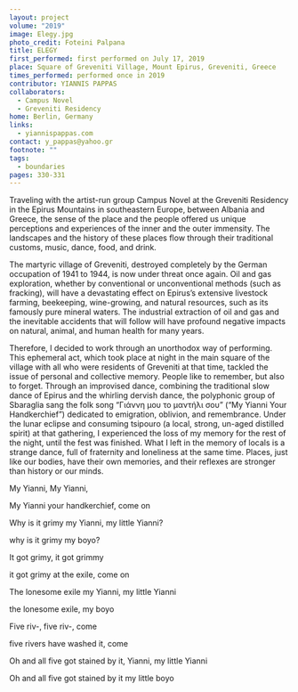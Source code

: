 ```yaml
---
layout: project
volume: "2019"
image: Elegy.jpg
photo_credit: Foteini Palpana
title: ELEGY
first_performed: first performed on July 17, 2019
place: Square of Greveniti Village, Mount Epirus, Greveniti, Greece
times_performed: performed once in 2019
contributor: YIANNIS PAPPAS
collaborators:
  - Campus Novel
  - Greveniti Residency
home: Berlin, Germany
links:
  - yiannispappas.com
contact: y_pappas@yahoo.gr
footnote: ""
tags:
  - boundaries
pages: 330-331
---
```


Traveling with the artist-run group Campus Novel at the Greveniti Residency in the Epirus Mountains in southeastern Europe, between Albania and Greece, the sense of the place and the people offered us unique perceptions and experiences of the inner and the outer immensity. The landscapes and the history of these places flow through their traditional customs, music, dance, food, and drink.

The martyric village of Greveniti, destroyed completely by the German occupation of 1941 to 1944, is now under threat once again. Oil and gas exploration, whether by conventional or unconventional methods (such as fracking), will have a devastating effect on Epirus’s extensive livestock farming, beekeeping, wine-growing, and natural resources, such as its famously pure mineral waters. The industrial extraction of oil and gas and the inevitable accidents that will follow will have profound negative impacts on natural, animal, and human health for many years.

Therefore, I decided to work through an unorthodox way of performing. This ephemeral act, which took place at night in the main square of the village with all who were residents of Greveniti at that time, tackled the issue of personal and collective memory. People like to remember, but also to forget. Through an improvised dance, combining the traditional slow dance of Epirus and the whirling dervish dance, the polyphonic group of Sbaraglia sang the folk song “Γιάννη μου το μαντήλι σου” (“My Yianni Your Handkerchief”) dedicated to emigration, oblivion, and remembrance. Under the lunar eclipse and consuming tsipouro (a local, strong, un-aged distilled spirit) at that gathering, I experienced the loss of my memory for the rest of the night, until the fest was finished. What I left in the memory of locals is a strange dance, full of fraternity and loneliness at the same time. Places, just like our bodies, have their own memories, and their reflexes are stronger than history or our minds.

My Yianni, My Yianni,

My Yianni your handkerchief, come on

Why is it grimy my Yianni, my little Yianni?

why is it grimy my boyo?

It got grimy, it got grimmy

it got grimy at the exile, come on

The lonesome exile my Yianni, my little Yianni

the lonesome exile, my boyo

Five riv-, five riv-, come

five rivers have washed it, come

Oh and all five got stained by it, Yianni, my little Yianni

Oh and all five got stained by it my little boyo
